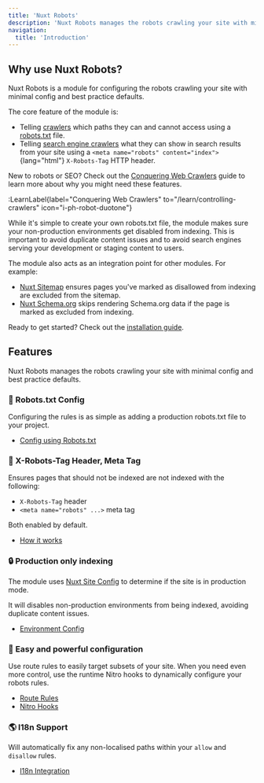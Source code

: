 ```yaml
---
title: 'Nuxt Robots'
description: 'Nuxt Robots manages the robots crawling your site with minimal config and best practice defaults.'
navigation:
  title: 'Introduction'
---
```


## Why use Nuxt Robots?

Nuxt Robots is a module for configuring the robots crawling your site with minimal config and best practice defaults.

The core feature of the module is:
- Telling [crawlers](https://developers.google.com/search/docs/crawling-indexing/overview-google-crawlers) which paths they can and cannot access using a [robots.txt](https://developers.google.com/search/docs/crawling-indexing/robots/intro) file.
- Telling [search engine crawlers](https://developers.google.com/search/docs/crawling-indexing/googlebot) what they can show in search results from your site using a `<meta name="robots" content="index">`{lang="html"} `X-Robots-Tag` HTTP header.

New to robots or SEO? Check out the [Conquering Web Crawlers](/learn/controlling-crawlers) guide to learn more about why you might
need these features.

:LearnLabel{label="Conquering Web Crawlers" to="/learn/controlling-crawlers" icon="i-ph-robot-duotone"}

While it's simple to create your own robots.txt file, the module makes sure your non-production environments get disabled from indexing. This is important to avoid duplicate content issues and to avoid search engines serving your development or staging content to users.

The module also acts as an integration point for other modules. For example:
- [Nuxt Sitemap](/docs/sitemap/getting-started/introduction) ensures pages you've marked as disallowed from indexing are excluded from the sitemap.
- [Nuxt Schema.org](/docs/schema/getting-started/introduction) skips rendering Schema.org data if the page is marked as excluded from indexing.

Ready to get started? Check out the [installation guide](/docs/robots/getting-started/installation).

## Features

Nuxt Robots manages the robots crawling your site with minimal config and best practice defaults.

### 🤖 Robots.txt Config

Configuring the rules is as simple as adding a production robots.txt file to your project.

- [Config using Robots.txt](/docs/robots/guides/robots-txt)

### 🗿 X-Robots-Tag Header, Meta Tag

Ensures pages that should not be indexed are not indexed with the following:
- `X-Robots-Tag` header
- `<meta name="robots" ...>` meta tag

Both enabled by default.

- [How it works](/docs/robots/getting-started/how-it-works)

### 🔒 Production only indexing

The module uses [Nuxt Site Config](/docs/site-config/getting-started/background) to determine if the site is in production mode.

It will disables non-production environments from being indexed, avoiding duplicate content issues.

- [Environment Config](/docs/robots/guides/disable-indexing)

### 🔄 Easy and powerful configuration

Use route rules to easily target subsets of your site.
When you need even more control, use the runtime Nitro hooks to dynamically configure your robots rules.

- [Route Rules](/docs/robots/guides/route-rules)
- [Nitro Hooks](/docs/robots/nitro-api/nitro-hooks)

### 🌎 I18n Support

Will automatically fix any non-localised paths within your `allow` and `disallow` rules.

- [I18n Integration](/docs/robots/integration/i18n)
